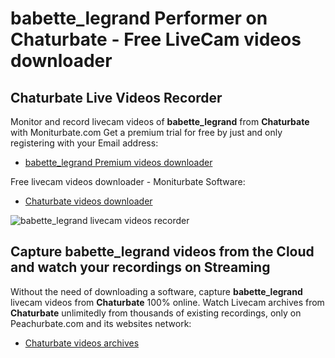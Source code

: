 # babette_legrand Performer on Chaturbate - Free LiveCam videos downloader

## Chaturbate Live Videos Recorder

Monitor and record livecam videos of **babette_legrand** from **Chaturbate** with Moniturbate.com
Get a premium trial for free by just and only registering with your Email address:
* [babette_legrand Premium videos downloader](https://moniturbate.com/request-demo-licence-key.html)

Free livecam videos downloader - Moniturbate Software:
* [Chaturbate videos downloader](https://moniturbate.com/moniturbate-download-software.html)

![babette_legrand livecam videos recorder](https://peachurnet.com/templates/moniturbate-software.png)


## Capture babette_legrand videos from the Cloud and watch your recordings on Streaming

Without the need of downloading a software, capture **babette_legrand** livecam videos from **Chaturbate** 100% online.
Watch Livecam archives from **Chaturbate** unlimitedly from thousands of existing recordings, only on Peachurbate.com and its websites network:
* [Chaturbate videos archives](https://peachurnet.com/)